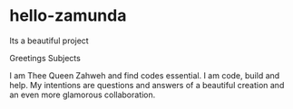 # hello-zamunda
Its a beautiful project

Greetings Subjects

I am Thee Queen Zahweh and find codes essential. I am code, build and help.
My intentions are questions and answers of a beautiful creation and an even 
more glamorous collaboration.
